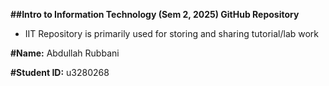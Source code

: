 **##Intro to Information Technology (Sem 2, 2025) GitHub Repository**

- IIT Repository is primarily used for storing and sharing tutorial/lab work

**#Name:** Abdullah Rubbani

**#Student ID:** u3280268


